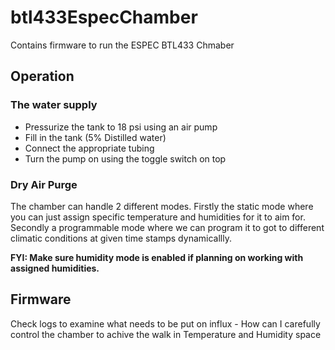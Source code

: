 # btl433EspecChamber
Contains firmware to run the ESPEC BTL433 Chmaber 

## Operation


### The water supply 
* Pressurize the tank to 18 psi using an air pump
* Fill in the tank (5% Distilled water)
* Connect the appropriate tubing
* Turn the pump on using the toggle switch on top

### Dry Air Purge 




The chamber can handle 2 different modes. Firstly the static mode where you can just assign specific temperature and humidities for it to aim for. Secondly a programmable mode where we can program it to got to different climatic conditions at given time stamps dynamicallly. 

**FYI: Make sure humidity mode is enabled if planning on working with assigned humidities.** 

## Firmware 
Check logs to examine what needs to be put on influx - 
How can I carefully control the chamber to achive the walk in Temperature and Humidity space 

